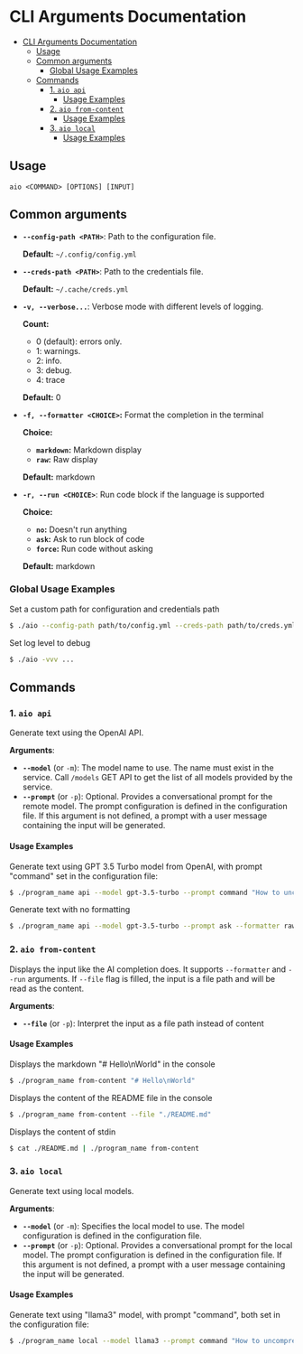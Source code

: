 # CLI Arguments Documentation

- [CLI Arguments Documentation](#cli-arguments-documentation)
  - [Usage](#usage)
  - [Common arguments](#common-arguments)
    - [Global Usage Examples](#global-usage-examples)
  - [Commands](#commands)
    - [1. `aio api`](#1-aio-api)
      - [Usage Examples](#usage-examples)
    - [2. `aio from-content`](#2-aio-from-content)
      - [Usage Examples](#usage-examples-1)
    - [3. `aio local`](#3-aio-local)
      - [Usage Examples](#usage-examples-2)

## Usage

`aio <COMMAND> [OPTIONS] [INPUT] `

## Common arguments
- **`--config-path <PATH>`**: Path to the configuration file.
  
  **Default:** `~/.config/config.yml`

- **`--creds-path <PATH>`**: Path to the credentials file.
  
  **Default:** `~/.cache/creds.yml`

- **`-v, --verbose...`**: Verbose mode with different levels of logging.
  
  **Count:** 
    - 0 (default): errors only.
    - 1: warnings.
    - 2: info.
    - 3: debug.
    - 4: trace
  
  **Default:** 0

- **`-f, --formatter <CHOICE>`:** Format the completion in the terminal
  
  **Choice:**
    - **`markdown`:** Markdown display
    - **`raw`:** Raw display
  
  **Default:** markdown

- **`-r, --run <CHOICE>`**: Run code block if the language is supported
  
  **Choice:**
    - **`no`:** Doesn't run anything
    - **`ask`:** Ask to run block of code
    - **`force`:** Run code without asking
  
  **Default:** markdown

### Global Usage Examples

Set a custom path for configuration and credentials path
```bash
$ ./aio --config-path path/to/config.yml --creds-path path/to/creds.yml ...
```

Set log level to debug
```bash
$ ./aio -vvv ...
```

## Commands

### 1. `aio api`

Generate text using the OpenAI API.

**Arguments**:
- **`--model`** (or `-m`): The model name to use. The name must exist in the service. 
  Call `/models` GET API to get the list of all models provided by the service.
- **`--prompt`** (or `-p`): Optional. Provides a conversational prompt for the remote model. 
  The prompt configuration is defined in the configuration file. If this argument is not defined,
  a prompt with a user message containing the input will be generated.

#### Usage Examples

Generate text using GPT 3.5 Turbo model from OpenAI, with prompt "command" set in the configuration file:
```bash
$ ./program_name api --model gpt-3.5-turbo --prompt command "How to uncompress a tar.gz file ?"
```

Generate text with no formatting
```bash
$ ./program_name api --model gpt-3.5-turbo --prompt ask --formatter raw "What's the distance between the earth and the moon ?"
```

### 2. `aio from-content`

Displays the input like the AI completion does. It supports `--formatter` and `--run` arguments. If `--file` flag is filled, the input is a file path and will be read as the content.

**Arguments**:
- **`--file`** (or `-p`): Interpret the input as a file path instead of content

#### Usage Examples

Displays the markdown "# Hello\nWorld" in the console
```bash
$ ./program_name from-content "# Hello\nWorld"
```

Displays the content of the README file in the console
```bash
$ ./program_name from-content --file "./README.md"
```

Displays the content of stdin
```bash
$ cat ./README.md | ./program_name from-content
```

### 3. `aio local`

Generate text using local models.

**Arguments**:
- **`--model`** (or `-m`): Specifies the local model to use. The model configuration is defined in the configuration file.
- **`--prompt`** (or `-p`): Optional. Provides a conversational prompt for the local model. 
  The prompt configuration is defined in the configuration file. If this argument is not defined,
  a prompt with a user message containing the input will be generated.

#### Usage Examples

Generate text using "llama3" model, with prompt "command", both set in the configuration file:
```bash
$ ./program_name local --model llama3 --prompt command "How to uncompress a tar.gz file ?"
```
